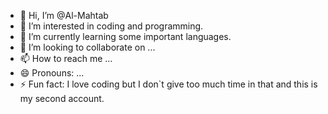 - 👋 Hi, I’m @Al-Mahtab
- 👀 I’m interested in coding and programming.
- 🌱 I’m currently learning some important languages.
- 💞️ I’m looking to collaborate on ...
- 📫 How to reach me ...
- 😄 Pronouns: ...
- ⚡ Fun fact: I love coding but I don`t give too much time in that and this is my second account.

<!---
Al-Mahtab/Al-Mahtab is a ✨ special ✨ repository because its `README.md` (this file) appears on your GitHub profile.
You can click the Preview link to take a look at your changes.
--->
